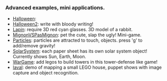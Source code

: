 ### Advanced examples, mini applications.

- [Halloween](Halloween):
- [Halloween2](Halloween2): write with bloody writing!
- [Lapin](Lapin): require 3D red cyan glasses. 3D model of a rabbit.
- [MignonVSPasMignon](MignonVSPasMignon): pet the cute, slap the ugly! Mini-game. 
- [Particles](Particles): particles are attracted to touch, objects. press 'g' to add/remove gravity!
- [SolarSystem](SolarSystem): each paper sheet has its own solar system object! Currently shows Sun, Earth, Moon.
- [WarGame](WarGame): add legos to build towers in this tower-defense like game!
- [laval](laval): demo of mapping a small LEGO house, puppet shows with image capture and object recognition. 
